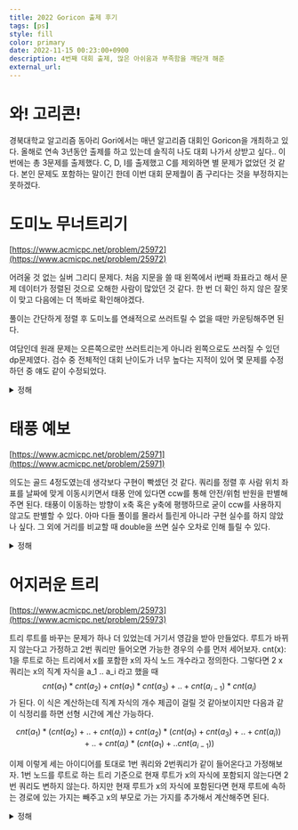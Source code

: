 ```yaml
---
title: 2022 Goricon 출제 후기
tags: [ps]
style: fill
color: primary
date: 2022-11-15 00:23:00+0900
description: 4번째 대회 출제, 많은 아쉬움과 부족함을 깨닫개 해준
external_url:
---
```

# 와! 고리콘!
경북대학교 알고리즘 동아리 Gori에서는 매년 알고리즘 대회인 Goricon을 개최하고 있다. 올해로 연속 3년동안 출제를 하고 있는데 솔직히 나도 대회 나가서 상받고 싶다.. 이번에는 총 3문제를 출제했다. C, D, I를 출제했고 C를 제외하면 별 문제가 없었던 것 같다. 본인 문제도 포함하는 말이긴 한데 이번 대회 문제퀄이 좀 구리다는 것을 부정하지는 못하겠다.

# 도미노 무너트리기
[https://www.acmicpc.net/problem/25972](https://www.acmicpc.net/problem/25972)

어려울 것 없는 실버 그리디 문제다. 처음 지문을 쓸 때 왼쪽에서 i번째 좌표라고 해서 문제 데이터가 정렬된 것으로 오해한 사람이 많았던 것 같다. 한 번 더 확인 하지 않은 잘못이 맞고 다음에는 더 똑바로 확인해야겠다.

풀이는 간단하게 정렬 후 도미노를 연쇄적으로 쓰러트릴 수 없을 때만 카운팅해주면 된다.

여담인데 원래 문제는 오른쪽으로만 쓰러트리는게 아니라 왼쪽으로도 쓰러질 수 있던 dp문제였다. 검수 중 전체적인 대회 난이도가 너무 높다는 지적이 있어 몇 문제를 수정하던 중 얘도 같이 수정되었다.

<details>
<summary>정해</summary>
<div markdown="1">

```cpp
#include <bits/stdc++.h>
using namespace std;

int cache[500100];
int n;
vector<pair<int,int>> arr;
int lcache[500100], rcache[500100];

int lft(int here)
{
    int& ret = lcache[here];
    if(ret != -1) return ret;
    if(here == n-1) return n;
    ret = here+1;
    if(arr[here+1].first - arr[here].first <= arr[here].second )
    {
        ret = lft(here+1);
    }
    return ret;
}
int rgt(int here)
{
    int& ret = rcache[here];
    if(ret != -1) return ret;
    if(here == n-1) return n;
    ret = here+1;
    if(arr[here+1].first - arr[here].first <= arr[here+1].second )
    {
        ret = rgt(here+1);
    }
    return ret;
}
int dp(int here)
{
    if(here == n) return 0;
    int& ret = cache[here];
    if(ret != -1) return ret;
    return ret = dp(lft(here)) + 1;
}

int32_t main()
{
    memset(cache, -1, sizeof(cache));
    memset(lcache, -1, sizeof(cache));
    memset(rcache, -1, sizeof(cache));
    cin.tie(0)->sync_with_stdio(0);
    cin>>n;
    for(int i=0;i<n;++i)
    {
        int a, b;
        cin>>a>>b;
        arr.push_back({a, b});
    }
    sort(arr.begin(), arr.end());
    cout<<dp(0);
}
```
</div>
</details>

# 태풍 예보
[https://www.acmicpc.net/problem/25971](https://www.acmicpc.net/problem/25971)

의도는 골드 4정도였는데 생각보다 구현이 빡셌던 것 같다. 쿼리를 정렬 후 사람 위치 좌표를 날짜에 맞게 이동시키면서 태풍 안에 있다면 ccw를 통해 안전/위험 반원을 판별해주면 된다. 태풍이 이동하는 방향이 x축 혹은 y축에 평행하므로 굳이 ccw를 사용하지 않고도 판별할 수 있다. 아마 다들 풀이를 몰라서 틀린게 아니라 구현 실수를 하지 않았나 싶다. 그 외에 거리를 비교할 때 double을 쓰면 실수 오차로 인해 틀릴 수 있다.

<details>
<summary>정해</summary>
<div markdown="1">

```cpp
#include <bits/stdc++.h>
using namespace std;
#define endl '\n'
#define int long long
#define X real()
#define Y imag()
const double PI = acos(-1);
namespace Geometry
{
    template<typename T>
    T cross_product(const complex<T>& a, const complex<T>& b)
    {
        return (conj(a)*b).Y;
    }

    template<typename T>
    T inner_product(const complex<T>& a, const complex<T>& b)
    {
        return a.X*b.X+a.Y+b.Y;
    }

    template<typename T>
    T ccw(const complex<T>& a, const complex<T>& b, const complex<T>& pos)
    {
        T ret = cross_product(pos-a, pos-b);
        return ret;
    }
}

int result[100000];
string p[3] = {"unsafe", "safe", "gori"};
int32_t main()
{
    cin.tie(0)->sync_with_stdio(0);
    int n, k, r, q;
    cin>>n>>k>>r>>q;
    vector<pair<int, complex<int>>> typhoon(k);
    vector<tuple<int, complex<int>, int>> query(q);

    for(int i=0;i<k;++i)
    {
        int a, b, c;
        cin>>a>>b>>c;
        complex<int> pos = {b, c};
        typhoon[i] = make_pair(a, pos);
    }
    for(int i=0;i<q;++i)
    {
        int a, b, c;
        cin>>a>>b>>c;
        complex<int> pos = {b, c};
        query[i] = make_tuple(a, pos, i);
    }
    //sort(typhoon.begin(), typhoon.end(), [](pair<int, complex<int>>& a, pair<int, complex<int>>& b) {
    //    return a.first < b.first;
    //});
    sort(query.begin(), query.end(), [](tuple<int, complex<int>, int>& a, tuple<int, complex<int>, int>& b) {
        return get<0>(a) < get<0>(b);
    });
    int day = 0;
    for(auto& [qday, pos, x] : query)
    {
        while(typhoon[day+1].first < n && typhoon[day+1].first <= qday)
        {
            ++day;
        }
        complex<int> herepos = typhoon[day].second;
        complex<int> delta = typhoon[day+1].second - typhoon[day].second;
        if(delta.X > 0) delta = {1, 0};
        if(delta.Y > 0) delta = {0, 1};
        if(delta.X < 0) delta = {-1, 0};
        if(delta.Y < 0) delta = {0, -1};
        herepos += delta * (qday - typhoon[day].first);
        int c = Geometry::ccw(typhoon[day].second, typhoon[day+1].second, pos);
        if(c == 0 || norm(herepos-pos) > r*r)
        {
            result[x] = 2;
        }
        else if(c > 0)
        {
            result[x] = 1;
        }
        else
        {
            result[x] = 0;
        }
    }

    for(int i=0;i<q;++i)
    {
        cout<<p[result[i]]<<endl;
    }
}
```
</div>
</details>

# 어지러운 트리
[https://www.acmicpc.net/problem/25973](https://www.acmicpc.net/problem/25973)

트리 루트를 바꾸는 문제가 하나 더 있었는데 거기서 영감을 받아 만들었다. 루트가 바뀌지 않는다고 가정하고 2번 쿼리만 들어오면 가능한 경우의 수를 먼저 세어보자. cnt(x): 1을 루트로 하는 트리에서 x를 포함한 x의 자식 노드 개수라고 정의한다. 그렇다면 2 x 쿼리는 x의 직계 자식을 a_1 .. a_i 라고 했을 때 $$cnt(a_1)*cnt(a_2) + cnt(a_1)*cnt(a_3) + .. + cnt(a_{i-1})*cnt(a_i)$$ 가 된다. 이 식은 계산하는데 직계 자식의 개수 제곱이 걸릴 것 같아보이지만 다음과 같이 식정리를 하면 선형 시간에 계산 가능하다.

$$cnt(a_1)*(cnt(a_2)+..+cnt(a_i)) + cnt(a_2)*(cnt(a_1)+cnt(a_3)+..+cnt(a_i)) + .. + cnt(a_i)*(cnt(a_1) + .. cnt(a_{i-1}))$$

이제 이렇게 세는 아이디어를 토대로 1번 쿼리와 2번쿼리가 같이 들어온다고 가정해보자. 1번 노드를 루트로 하는 트리 기준으로 현재 루트가 x의 자식에 포함되지 않는다면 2번 쿼리도 변하지 않는다. 하지만 현재 루트가 x의 자식에 포함된다면 현재 루트에 속하는 경로에 있는 가지는 빼주고 x의 부모로 가는 가지를 추가해서 계산해주면 된다.

<details>
<summary>정해</summary>
<div markdown="1">

```cpp
#include <bits/stdc++.h>
#define endl '\n'
using namespace std;

int n;
vector<vector<int>> adj;
vector<vector<int>> childs;
int dfsorder[200100];
int range[210000];
int cntchild[200100];
int cnt;
long long precal[200100];

int dfs(int here, int prev)
{
    dfsorder[here] = cnt++;
    cntchild[here] = 1;
    for(auto next : adj[here])
    {
        if(next != prev)
        {
            childs[here].push_back(next);
            cntchild[here] += dfs(next, here);
        }
    }
    for(auto next : adj[here])
    {
        if(next != prev)
            precal[here] += (long long)(n-1-cntchild[next]) * (long long)cntchild[next];
    }
    int up = n - cntchild[here];
    precal[here] += (long long)(n-1-up) * (long long)up;
    precal[here] /= 2;
    range[here] = dfsorder[here] + cntchild[here] - 1;
    return cntchild[here];
}

int32_t main()
{
    cin.tie(0)->sync_with_stdio(0);
    int q;
    cin>>n>>q;
    childs.resize(n+1, vector<int>());
    adj.resize(n+1, vector<int>());
    for(int i=0;i<n-1;++i)
    {
        int a, b;
        cin>>a>>b;
        adj[a].push_back(b);
        adj[b].push_back(a);
    }
    dfs(1, 0);
    int root = 1;
    while(q--)
    {
        int a, x;
        cin>>a>>x;
        if(a == 1)
        {
            root = x;
        }
        else
        {
            long long except = 0;
            if(dfsorder[x] < dfsorder[root] && dfsorder[root] <= range[x])
            {
                int low = 0;
                int high = childs[x].size();
                while(low < high)
                {
                    int mid = (low+high)/2;
                    if(range[childs[x][mid]] < dfsorder[root])
                    {
                        low = mid + 1;
                    }
                    else
                    {
                        high = mid;
                    }
                }
                except = childs[x].size() == 0 ? 0 : cntchild[childs[x][low]];
            }
            else if(dfsorder[root] == dfsorder[x])
            {
                except = 0;
            }
            else
            {
                except = n - cntchild[x];
            }
            cout<<precal[x] - except*(n-1-except) + n-1 - except<<endl;
        }
    }
}
```
</div>
</details>